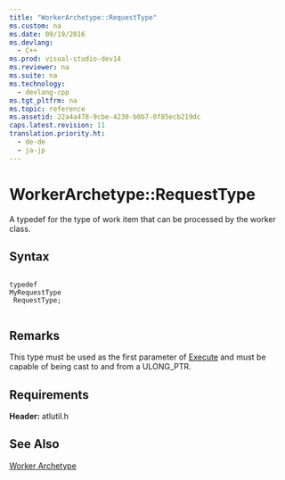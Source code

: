 ```yaml
---
title: "WorkerArchetype::RequestType"
ms.custom: na
ms.date: 09/19/2016
ms.devlang: 
  - C++
ms.prod: visual-studio-dev14
ms.reviewer: na
ms.suite: na
ms.technology: 
  - devlang-cpp
ms.tgt_pltfrm: na
ms.topic: reference
ms.assetid: 22a4a478-9cbe-4230-b0b7-0f85ecb219dc
caps.latest.revision: 11
translation.priority.ht: 
  - de-de
  - ja-jp
---
```

# WorkerArchetype::RequestType
A typedef for the type of work item that can be processed by the worker class.  
  
## Syntax  
  
```  
  
typedef   
MyRequestType  
 RequestType;  
  
```  
  
## Remarks  
 This type must be used as the first parameter of [Execute](../vs140/WorkerArchetype--Execute.md) and must be capable of being cast to and from a ULONG_PTR.  
  
## Requirements  
 **Header:** atlutil.h  
  
## See Also  
 [Worker Archetype](../vs140/Worker-Archetype.md)